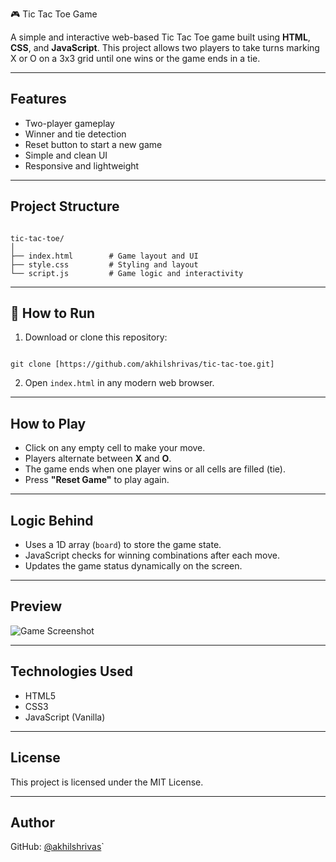 🎮 Tic Tac Toe Game

A simple and interactive web-based Tic Tac Toe game built using **HTML**, **CSS**, and **JavaScript**. This project allows two players to take turns marking X or O on a 3x3 grid until one wins or the game ends in a tie.

---

## Features

- Two-player gameplay
- Winner and tie detection
- Reset button to start a new game
- Simple and clean UI
- Responsive and lightweight

---

## Project Structure

```

tic-tac-toe/
│
├── index.html        # Game layout and UI
├── style.css         # Styling and layout
└── script.js         # Game logic and interactivity

```

---

## 🚀 How to Run

1. Download or clone this repository:
```

git clone [https://github.com/akhilshrivas/tic-tac-toe.git]

```
2. Open `index.html` in any modern web browser.

---

## How to Play

- Click on any empty cell to make your move.
- Players alternate between **X** and **O**.
- The game ends when one player wins or all cells are filled (tie).
- Press **"Reset Game"** to play again.

---

## Logic Behind

- Uses a 1D array (`board`) to store the game state.
- JavaScript checks for winning combinations after each move.
- Updates the game status dynamically on the screen.

---

## Preview

![Game Screenshot](https://via.placeholder.com/600x400?text=Tic+Tac+Toe+Game+Preview)

---

## Technologies Used

- HTML5
- CSS3
- JavaScript (Vanilla)

---

## License

This project is licensed under the MIT License.

---

## Author

GitHub: [@akhilshrivas](https://github.com/akhilshrivas)`

